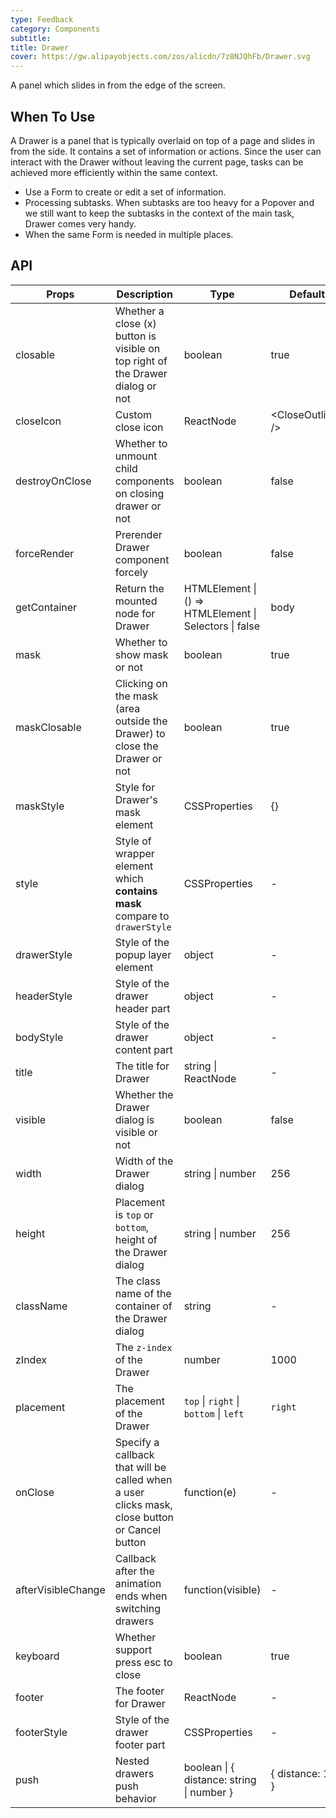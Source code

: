 ```yaml
---
type: Feedback
category: Components
subtitle:
title: Drawer
cover: https://gw.alipayobjects.com/zos/alicdn/7z8NJQhFb/Drawer.svg
---
```


A panel which slides in from the edge of the screen.

## When To Use

A Drawer is a panel that is typically overlaid on top of a page and slides in from the side. It contains a set of information or actions. Since the user can interact with the Drawer without leaving the current page, tasks can be achieved more efficiently within the same context.

- Use a Form to create or edit a set of information.
- Processing subtasks. When subtasks are too heavy for a Popover and we still want to keep the subtasks in the context of the main task, Drawer comes very handy.
- When the same Form is needed in multiple places.

## API

| Props | Description | Type | Default | Version |
| --- | --- | --- | --- | --- |
| closable | Whether a close (x) button is visible on top right of the Drawer dialog or not | boolean | true |
| closeIcon | Custom close icon | ReactNode | &lt;CloseOutlined /> |
| destroyOnClose | Whether to unmount child components on closing drawer or not | boolean | false |
| forceRender | Prerender Drawer component forcely | boolean | false |
| getContainer | Return the mounted node for Drawer | HTMLElement \| () => HTMLElement \| Selectors \| false | body |
| mask | Whether to show mask or not | boolean | true |
| maskClosable | Clicking on the mask (area outside the Drawer) to close the Drawer or not | boolean | true |
| maskStyle | Style for Drawer's mask element | CSSProperties | {} |
| style | Style of wrapper element which **contains mask** compare to `drawerStyle` | CSSProperties | - |
| drawerStyle | Style of the popup layer element | object | - |
| headerStyle | Style of the drawer header part | object | - |
| bodyStyle | Style of the drawer content part | object | - |
| title | The title for Drawer | string \| ReactNode | - |
| visible | Whether the Drawer dialog is visible or not | boolean | false |
| width | Width of the Drawer dialog | string \| number | 256 |
| height | Placement is `top` or `bottom`, height of the Drawer dialog | string \| number | 256 |
| className | The class name of the container of the Drawer dialog | string | - |
| zIndex | The `z-index` of the Drawer | number | 1000 |
| placement | The placement of the Drawer | `top` \| `right` \| `bottom` \| `left` | `right` |
| onClose | Specify a callback that will be called when a user clicks mask, close button or Cancel button | function(e) | - |
| afterVisibleChange | Callback after the animation ends when switching drawers | function(visible) | - |
| keyboard | Whether support press esc to close | boolean | true |
| footer | The footer for Drawer | ReactNode | - |
| footerStyle | Style of the drawer footer part | CSSProperties | - |
| push | Nested drawers push behavior | boolean \| { distance: string \| number } | { distance: 180 } | 4.5.0+ |
